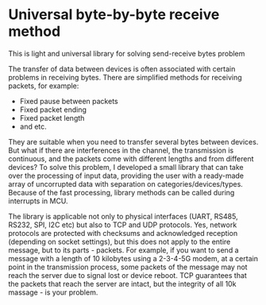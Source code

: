 # Universal byte-by-byte receive method
This is light and universal library for solving send-receive bytes problem

The transfer of data between devices is often associated with certain problems in receiving bytes.
There are simplified methods for receiving packets, for example:
 - Fixed pause between packets
 - Fixed packet ending
 - Fixed packet length
 - and etc.

They are suitable when you need to transfer several bytes between devices.
But what if there are interferences in the channel, the transmission is continuous, and the packets come with different lengths and from different devices?
To solve this problem, I developed a small library that can take over the processing of input data, providing the user with a ready-made array of uncorrupted data with separation on categories/devices/types.
Because of the fast processing, library methods can be called during interrupts in MCU.

The library is applicable not only to physical interfaces (UART, RS485, RS232, SPI, I2C etc) but also to TCP and UDP protocols.
Yes, network protocols are protected with checksums and acknowledged reception (depending on socket settings), but this does not apply to the entire message, but to its parts - packets. For example, if you want to send a message with a length of 10 kilobytes using a 2-3-4-5G modem, at a certain point in the transmission process, some packets of the message may not reach the server due to signal lost or device reboot. TCP guarantees that the packets that reach the server are intact, but the integrity of all 10k massage - is your problem.
